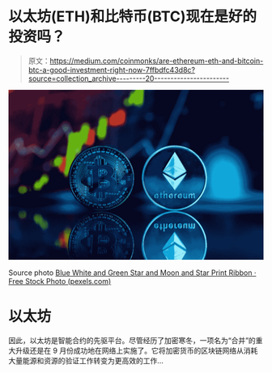 # 以太坊(ETH)和比特币(BTC)现在是好的投资吗？

> 原文：<https://medium.com/coinmonks/are-ethereum-eth-and-bitcoin-btc-a-good-investment-right-now-7ffbdfc43d8c?source=collection_archive---------20----------------------->

![](img/909735e356deb3b273f56c00c11a2597.png)

Source photo [Blue White and Green Star and Moon and Star Print Ribbon · Free Stock Photo (pexels.com)](https://www.pexels.com/photo/dark-laptop-internet-technology-14354107/)

# 以太坊

因此，以太坊是智能合约的先驱平台。尽管经历了加密寒冬，一项名为“合并”的重大升级还是在 9 月份成功地在网络上实施了。它将加密货币的区块链网络从消耗大量能源和资源的验证工作转变为更高效的工作…
